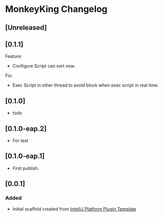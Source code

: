 <!-- Keep a Changelog guide -> https://keepachangelog.com -->

# MonkeyKing Changelog

## [Unreleased]


## [0.1.1]

Feature:
- Configure Script can sort now.
  
Fix:
- Exec Script in other thread to avoid block when exec script in real time.

## [0.1.0]
- todo

## [0.1.0-eap.2]
- For test

## [0.1.0-eap.1]
- First publish.

## [0.0.1]
### Added
- Initial scaffold created from [IntelliJ Platform Plugin Template](https://github.com/JetBrains/intellij-platform-plugin-template)

